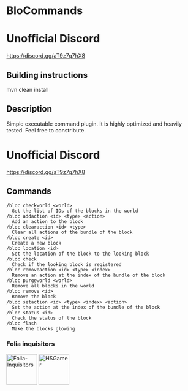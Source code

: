 # BloCommands

# Unofficial Discord 

https://discord.gg/aT9z7q7hX8

## Building instructions

mvn clean install
 
## Description

Simple executable command plugin. It is highly optimized and heavily tested. Feel free to constribute.

# Unofficial Discord 

https://discord.gg/aT9z7q7hX8

## Commands
```
/bloc checkworld <world>
  Get the list of IDs of the blocks in the world
/bloc addaction <id> <type> <action>
  Add an action to the block
/bloc clearaction <id> <type>
  Clear all actions of the bundle of the block
/bloc create <id>
  Create a new block
/bloc location <id>
  Set the location of the block to the looking block
/bloc check
  Check if the looking block is registered
/bloc removeaction <id> <type> <index>
  Remove an action at the index of the bundle of the block
/bloc purgeworld <world>
  Remove all blocks in the world
/bloc remove <id>
  Remove the block
/bloc setaction <id> <type> <index> <action>
  Set the action at the index of the bundle of the block
/bloc status <id>
  Check the status of the block
/bloc flash
  Make the blocks glowing
```

### Folia inquisitors

[<img src="https://github.com/Folia-Inquisitors.png" width=80 alt="Folia-Inquisitors">](https://github.com/orgs/Folia-Inquisitors/repositories)
[<img src="https://github.com/HSGamer.png" width=80 alt="HSGamer">](https://github.com/HSGamer)
